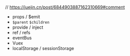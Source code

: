 // https://juejin.cn/post/6844903887162310669#comment

- props / $emit
- `$parent` `$children`
- provide / inject
- ref / refs
- eventBus
- Vuex
- localStorage / sessionStorage